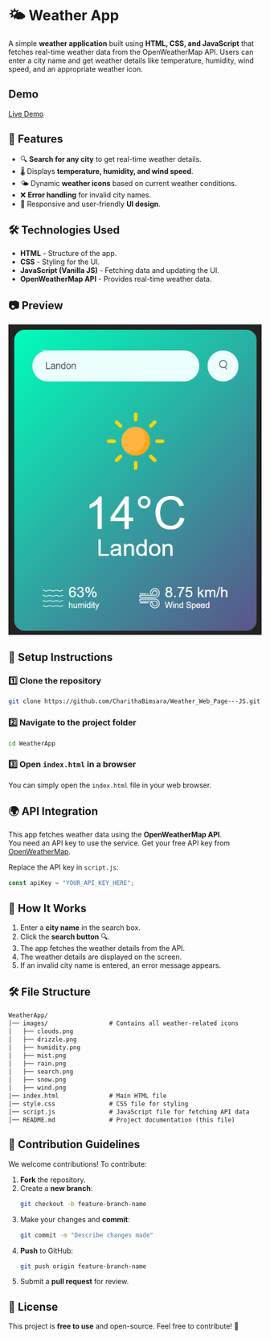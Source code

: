 # 🌤 Weather App

A simple **weather application** built using **HTML, CSS, and JavaScript** that fetches real-time weather data from the OpenWeatherMap API. Users can enter a city name and get weather details like temperature, humidity, wind speed, and an appropriate weather icon.

## Demo

[Live Demo](https://charithabimsara.github.io/Weather_Web_Page---JS/)

## 🚀 Features

- 🔍 **Search for any city** to get real-time weather details.
- 🌡️ Displays **temperature, humidity, and wind speed**.
- 🌤 Dynamic **weather icons** based on current weather conditions.
- ❌ **Error handling** for invalid city names.
- 🎨 Responsive and user-friendly **UI design**.

## 🛠 Technologies Used

- **HTML** - Structure of the app.
- **CSS** - Styling for the UI.
- **JavaScript (Vanilla JS)** - Fetching data and updating the UI.
- **OpenWeatherMap API** - Provides real-time weather data.

## 📷 Preview

![Weather App Preview](images/weather-preview.png)

## 🔧 Setup Instructions

### 1️⃣ Clone the repository
```sh
git clone https://github.com/CharithaBimsara/Weather_Web_Page---JS.git
```

### 2️⃣ Navigate to the project folder
```sh
cd WeatherApp
```

### 3️⃣ Open `index.html` in a browser
You can simply open the `index.html` file in your web browser.

## 🌍 API Integration

This app fetches weather data using the **OpenWeatherMap API**.  
You need an API key to use the service. Get your free API key from [OpenWeatherMap](https://openweathermap.org/).

Replace the API key in `script.js`:
```js
const apiKey = "YOUR_API_KEY_HERE";
```

## 📌 How It Works

1. Enter a **city name** in the search box.
2. Click the **search button** 🔍.
3. The app fetches the weather details from the API.
4. The weather details are displayed on the screen.
5. If an invalid city name is entered, an error message appears.

## 🛠 File Structure
```
WeatherApp/
│── images/                 # Contains all weather-related icons
│   ├── clouds.png
│   ├── drizzle.png
│   ├── humidity.png
│   ├── mist.png
│   ├── rain.png
│   ├── search.png
│   ├── snow.png
│   ├── wind.png
│── index.html              # Main HTML file
│── style.css               # CSS file for styling
│── script.js               # JavaScript file for fetching API data
│── README.md               # Project documentation (this file)
```

## 🤝 Contribution Guidelines

We welcome contributions! To contribute:
1. **Fork** the repository.
2. Create a **new branch**:
   ```sh
   git checkout -b feature-branch-name
   ```
3. Make your changes and **commit**:
   ```sh
   git commit -m "Describe changes made"
   ```
4. **Push** to GitHub:
   ```sh
   git push origin feature-branch-name
   ```
5. Submit a **pull request** for review.

## 📜 License

This project is **free to use** and open-source. Feel free to contribute! 🚀
